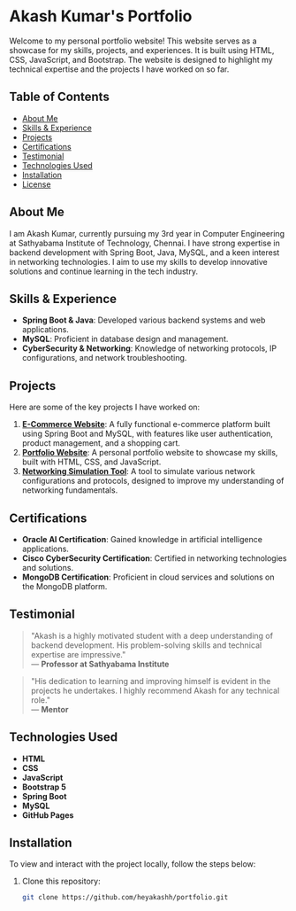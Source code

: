 # Akash Kumar's Portfolio

Welcome to my personal portfolio website! This website serves as a showcase for my skills, projects, and experiences. It is built using HTML, CSS, JavaScript, and Bootstrap. The website is designed to highlight my technical expertise and the projects I have worked on so far.

## Table of Contents
- [About Me](#about-me)
- [Skills & Experience](#skills--experience)
- [Projects](#projects)
- [Certifications](#certifications)
- [Testimonial](#testimonial)
- [Technologies Used](#technologies-used)
- [Installation](#installation)
- [License](#license)

## About Me
I am Akash Kumar, currently pursuing my 3rd year in Computer Engineering at Sathyabama Institute of Technology, Chennai. I have strong expertise in backend development with Spring Boot, Java, MySQL, and a keen interest in networking technologies. I aim to use my skills to develop innovative solutions and continue learning in the tech industry.

## Skills & Experience
- **Spring Boot & Java**: Developed various backend systems and web applications.
- **MySQL**: Proficient in database design and management.
- **CyberSecurity & Networking**: Knowledge of networking protocols, IP configurations, and network troubleshooting.

## Projects
Here are some of the key projects I have worked on:
1. **[E-Commerce Website](https://github.com/heyakashh/e-commerce)**: A fully functional e-commerce platform built using Spring Boot and MySQL, with features like user authentication, product management, and a shopping cart.
2. **[Portfolio Website](https://github.com/heyakashh/portfolio)**: A personal portfolio website to showcase my skills, built with HTML, CSS, and JavaScript.
3. **[Networking Simulation Tool](https://github.com/heyakashh/networking-tool)**: A tool to simulate various network configurations and protocols, designed to improve my understanding of networking fundamentals.

## Certifications
- **Oracle AI Certification**: Gained knowledge in artificial intelligence applications.
- **Cisco CyberSecurity Certification**: Certified in networking technologies and solutions.
- **MongoDB Certification**: Proficient in cloud services and solutions on the MongoDB platform.

## Testimonial
> "Akash is a highly motivated student with a deep understanding of backend development. His problem-solving skills and technical expertise are impressive."  
— **Professor at Sathyabama Institute**

> "His dedication to learning and improving himself is evident in the projects he undertakes. I highly recommend Akash for any technical role."  
— **Mentor**

## Technologies Used
- **HTML**
- **CSS**
- **JavaScript**
- **Bootstrap 5**
- **Spring Boot**
- **MySQL**
- **GitHub Pages**

## Installation

To view and interact with the project locally, follow the steps below:

1. Clone this repository:
   ```bash
   git clone https://github.com/heyakashh/portfolio.git
